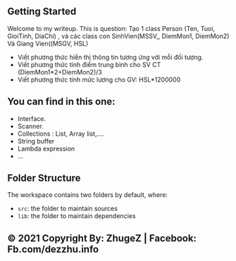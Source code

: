 ## Getting Started

Welcome to my writeup.
This is question:
Tạo 1 class Person (Ten, Tuoi, GioiTinh, DiaChi) , và các class con SinhVien(MSSV,, DiemMon1, DiemMon2) Và Giang Vien((MSGV, HSL)
- Viết phương thức  hiển thị thông tin tương ứng với mỗi đối tượng.
- Viết phương thức tính điểm trung bình cho SV CT (DiemMon1*2+DiemMon2)/3
- Viết phương thức tính mức lương cho GV: HSL*1200000
## You can find in this one:
-  Interface.
-  Scanner.
- Collections : List, Array list,....
- String buffer
-  Lambda expression
- ...
## Folder Structure

The workspace contains two folders by default, where:

- `src`: the folder to maintain sources
- `lib`: the folder to maintain dependencies

## © 2021 Copyright By: ZhugeZ | Facebook: Fb.com/dezzhu.info



